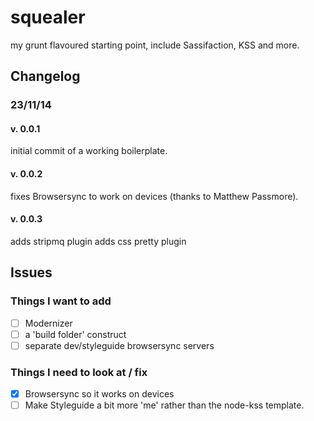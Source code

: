 squealer
========

my grunt flavoured starting point, include Sassifaction, KSS and more.

## Changelog

### 23/11/14

#### v. 0.0.1

initial commit of a working boilerplate.

#### v. 0.0.2

fixes Browsersync to work on devices (thanks to Matthew Passmore).

#### v. 0.0.3

adds stripmq plugin
adds css pretty plugin


## Issues

### Things I want to add

- [ ] Modernizer
- [ ] a 'build folder' construct
- [ ] separate dev/styleguide browsersync servers

### Things I need to look at / fix

- [x] Browsersync so it works on devices
- [ ] Make Styleguide a bit more 'me' rather than the node-kss template.
